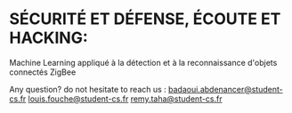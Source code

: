 # SÉCURITÉ ET DÉFENSE, ÉCOUTE ET HACKING: 
Machine Learning appliqué à la détection et à la reconnaissance d'objets connectés ZigBee 

Any question? do not hesitate to reach us : 
badaoui.abdenancer@student-cs.fr 
louis.fouche@student-cs.fr 
remy.taha@student-cs.fr
